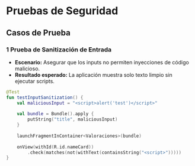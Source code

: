 # Pruebas de Seguridad

## **Casos de Prueba**
### **1 Prueba de Sanitización de Entrada**
- **Escenario:** Asegurar que los inputs no permiten inyecciones de código malicioso.
- **Resultado esperado:** La aplicación muestra solo texto limpio sin ejecutar scripts.

```kotlin
@Test
fun testInputSanitization() {
    val maliciousInput = "<script>alert('test')</script>"
    
    val bundle = Bundle().apply {
        putString("title", maliciousInput)
    }
    
    launchFragmentInContainer<Valoraciones>(bundle)
    
    onView(withId(R.id.nameCard))
        .check(matches(not(withText(containsString("<script>")))))
}
```
